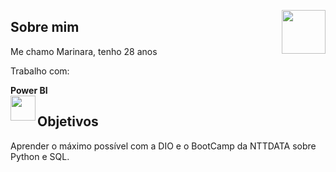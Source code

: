 <img src="https://avatars.githubusercontent.com/u/76715208?v=4" min-width="70px" max-width="70px" width="70px" align="right"></img>

## Sobre mim

Me chamo Marinara, tenho 28 anos

Trabalho com:

<b>Power BI</b> 
<br>
<img src="https://img.icons8.com/?size=512&id=qYfwpsRXEcpc&format=png" min-width="40px" max-width="40px" width="40px" align="left"></img>  

## Objetivos

Aprender o máximo possível com a DIO e o BootCamp da NTTDATA sobre Python e SQL.


